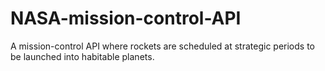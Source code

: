 # NASA-mission-control-API
A mission-control API where rockets are scheduled at strategic periods to be launched into habitable planets.